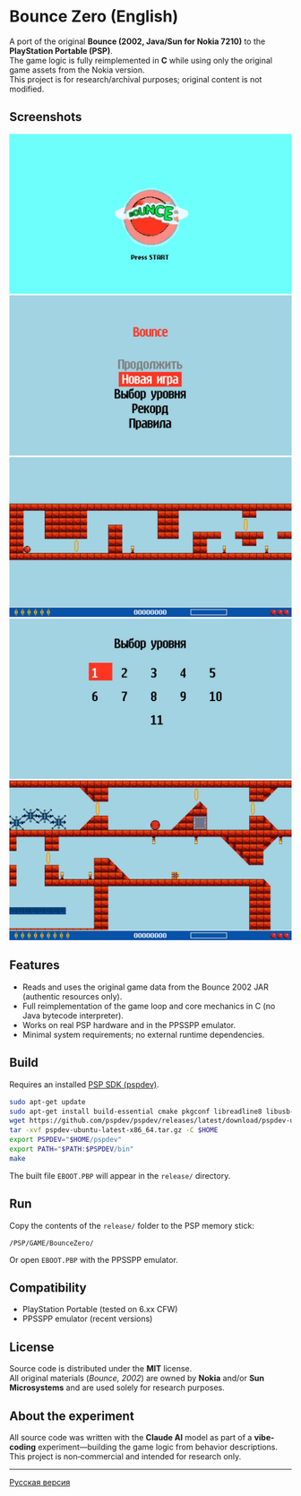 # Bounce Zero (English)

A port of the original **Bounce (2002, Java/Sun for Nokia 7210)** to the **PlayStation Portable (PSP)**.  
The game logic is fully reimplemented in **C** while using only the original game assets from the Nokia version.  
This project is for research/archival purposes; original content is not modified.

## Screenshots
![BOUN01179_00000](docs/screenshots/BOUN01179_00000.jpg)
![BOUN01179_00001](docs/screenshots/BOUN01179_00001.jpg)
![BOUN01179_00002](docs/screenshots/BOUN01179_00002.jpg)
![BOUN01179_00003](docs/screenshots/BOUN01179_00003.jpg)
![BOUN01179_00004](docs/screenshots/BOUN01179_00004.jpg)

## Features
- Reads and uses the original game data from the Bounce 2002 JAR (authentic resources only).
- Full reimplementation of the game loop and core mechanics in C (no Java bytecode interpreter).
- Works on real PSP hardware and in the PPSSPP emulator.
- Minimal system requirements; no external runtime dependencies.

## Build
Requires an installed [PSP SDK (pspdev)](https://github.com/pspdev/pspdev).

```bash
sudo apt-get update
sudo apt-get install build-essential cmake pkgconf libreadline8 libusb-0.1 libgpgme11 libarchive-tools fakeroot wget
wget https://github.com/pspdev/pspdev/releases/latest/download/pspdev-ubuntu-latest-x86_64.tar.gz
tar -xvf pspdev-ubuntu-latest-x86_64.tar.gz -C $HOME
export PSPDEV="$HOME/pspdev"
export PATH="$PATH:$PSPDEV/bin"
make
```

The built file `EBOOT.PBP` will appear in the `release/` directory.

## Run
Copy the contents of the `release/` folder to the PSP memory stick:

```
/PSP/GAME/BounceZero/
```

Or open `EBOOT.PBP` with the PPSSPP emulator.

## Compatibility
- PlayStation Portable (tested on 6.xx CFW)
- PPSSPP emulator (recent versions)

## License
Source code is distributed under the **MIT** license.  
All original materials (*Bounce, 2002*) are owned by **Nokia** and/or **Sun Microsystems** and are used solely for research purposes.

## About the experiment
All source code was written with the **Claude AI** model as part of a **vibe-coding** experiment—building the game logic from behavior descriptions.  
This project is non‑commercial and intended for research only.

---

[Русская версия](README.md)
